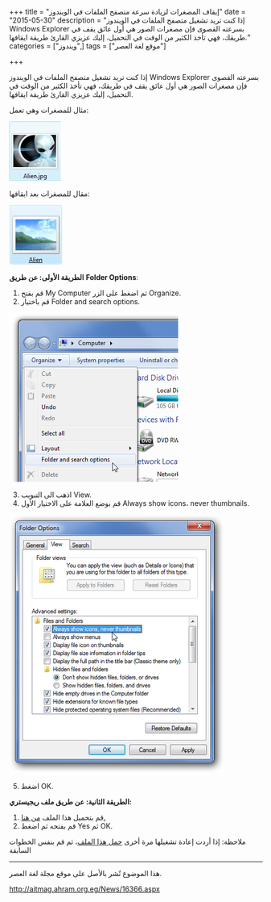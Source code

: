 +++
title = "إيقاف المصغرات لزيادة سرعة متصفح الملفات في الويندوز"
date = "2015-05-30"
description = "إذا كنت تريد تشغيل متصفح الملفات في الويندوز Windows Explorer بسرعته القصوى فإن مصغرات الصور هي أول عائق يقف في طريقك، فهي تأخذ الكثير من الوقت في التحميل، إليك عزيزي القارئ طريقة ايقافها."
categories = ["ويندوز",]
tags = ["موقع لغة العصر"]

+++

إذا كنت تريد تشغيل متصفح الملفات في الويندوز Windows Explorer بسرعته القصوى فإن مصغرات الصور هي أول عائق يقف في طريقك، فهي تأخذ الكثير من الوقت في التحميل، إليك عزيزي القارئ طريقة ايقافها.

مثال للمصغرات وهي تعمل:

![img](images/1.jpg)

مقال للمصغرات بعد ايقافها:

![img](images/2.jpg)

**الطريقة الأولى: عن طريق** **Folder Options**:

1. قم بفتح My Computer ثم اضغط على الزر Organize.
2. قم باختيار Folder and search options.

![img](images/3.png)

3. اذهب الى التبويب View.
4. قم بوضع العلامة على الاختيار الأول Always show icons، never thumbnails.

![img](images/4.png)

5. اضغط OK.

**الطريقة الثانية: عن طريق ملف ريجيستري:**

1. قم بتحميل هذا الملف [من هنا.](http://www.sevenforums.com/attachments/tutorials/118266d1311789208-featured-previews-enable-disable-disable_explorer_thumbnails_all_users.reg)
2. قم بفتحه ثم اضغط Yes ثم OK.

ملاحظة: إذا أردت إعادة تشغيلها مرة أخرى [حمل هذا الملف](http://www.sevenforums.com/attachments/tutorials/118265d1311789208-thumbnail-previews-enable-disable-enable_explorer_thumbnails_all_users.reg)، ثم قم بنفس الخطوات السابقة

---

هذا الموضوع نٌشر باﻷصل على موقع مجلة لغة العصر.

http://aitmag.ahram.org.eg/News/16366.aspx
